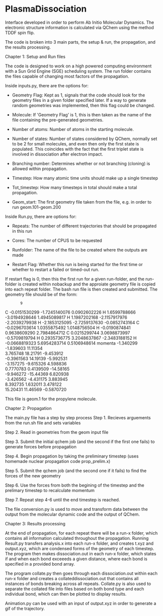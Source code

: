 # PlasmaDissociation


Interface developed in order to perform Ab Initio Molecular Dynamics. The electronic structure information is calculated via QChem using the method TDDF spin flip. 

The code is broken into 3 main parts, the setup & run, the propagation, and the results processing. 

Chapter 1: Setup and Run files 

The code is designed to work on a high powered computing environment with a Sun Grid Engine (SGE) scheduling system. The run folder contains the files capable of changing most factors of the propagation. 

Inside inputs.py, there are the options for: 
  - Geometry Flag: Kept as 1, signals that the code should look for the geometry files in a given folder specified later. If a way to generate random geometries was implemented,       then this flag could be changed.
    
  - Molecule: If 'Geometry Flag' is 1, this is then taken as the name of the file containing the pre-generated geometries.

  - Number of atoms: Number of atoms in the starting molecule.

  - Number of states: Number of states considered by QChem, normally set to be 2 for small molecules, and even then only the first state is populated. This coincides with the fact     that the first triplet state is involved in dissociation after electron impact.

  - Branching number: Determines whether or not branching (cloning) is allowed within propagation.

  - Timestep: How many atomic time units should make up a single timestep

  - Tot_timestep: How many timesteps in total should make a total propagation.

  - Geom_start: The first geometry file taken from the file, e.g. in order to run geom.101-geom.200

Inside Run.py, there are options for: 
  - Repeats: The number of different trajectories that should be propagated in this run

  - Cores: The number of CPUS to be requested

  - Runfolder: The name of the file to be created where the outputs are made

  - Restart Flag: Whether this run is being started for the first time or whether to restart a failed or timed-out run.

If restart flag is 0, then this the first run for a given run-folder, and the run-folder is created within nobackup and the approiate geometry file is copied into each repeat folder. The bash run file is then created and submitted. The geometry file should be of the form: 

           9
C    -0.0151530299    -1.7245140076     0.0902602226
H     1.6599788666    -3.0194928646     1.4945089817
H     1.1987202168    -2.1157917976    -2.2039279938
H    -2.1853125095    -2.7259137630    -0.0852743164
C    -0.0296703614     1.0355875492     1.0148756504
H    -0.0190874841     0.9638609290     2.7984864712
C     0.0215299744     3.0698873997    -0.5709819794
H     0.2935736775     3.2048637867    -2.3483188152
H    -0.0668819323     5.6954283714     0.5106948614
 momenta
  -1.340299      -1.839603       11.11354    
   3.765748       18.21791      -9.453912    
 -0.3961563       14.19139      -5.992531    
  -3.157275      -9.615326       4.598836    
  0.7770783      0.4139509      -14.58165    
  -9.946272      -15.44369       6.820938    
  -3.426562      -4.431175       3.883945    
   8.392735       1.632011       3.478122    
   15.20431       11.46569     -0.5870720   

This file is geom.1 for the propylene molecule. 

Chapter 2: Propagation 

The main.py file has a step by step process 
Step 1. Recieves arguements from the run.sh file and sets variables 

Step 2. Read in geometries from the geom input file

Step 3. Submit the initial qchem job (and the second if the first one fails) to generate forces before propagation 

Step 4. Begin propagation by taking the preliminary timestep (uses homemade nuclear propagation code prop_prelim.x)
 
Step 5. Submit the qchem job (and the second one if it fails) to find the forces of the new geometry 

Step 6. Use the forces from both the begining of the timestep and the prelimary timestep to recalculate momentum 

Step 7. Repeat step 4-6 until the end timestep is reached. 

The file conversion.py is used to move and transform data between the output from the molecular dynamic code and the output of QChem. 

Chapter 3: Results processing 

At the end of propagation, for each repeat there will be a run-x folder, which contains all information calculated throughout the propagation. Running Result.py transfers analysis.x into each run-x folder, and creates t.xyz and output.xyz, which are condensed forms of the geometry of each timestep. The program then makes dissociation.out in each run-x folder, which states if and when each bond exceeeds a given distance, where each bond is specified in a provided bond array. 

The program collate.py then goes through each dissociation.out within each run-x folder and creates a collateddissociation.out that contains all instances of bonds breaking across all repeats. Collate.py is also used to separate the collated file into files based on both bond type and each individual bond, which can then be plotted to display results.

Animation.py can be used with an input of output.xyz in order to generate a gif of the trajectory. 





